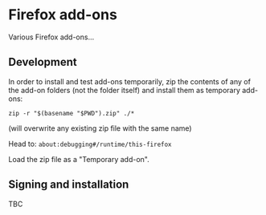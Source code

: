 # Firefox add-ons

Various Firefox add-ons...

## Development

In order to install and test add-ons temporarily, zip the contents of any of the add-on folders (not the folder itself) and install them as temporary add-ons:

```
zip -r "$(basename "$PWD").zip" ./*
```

(will overwrite any existing zip file with the same name)

Head to: `about:debugging#/runtime/this-firefox`

Load the zip file as a "Temporary add-on".

## Signing and installation

TBC

